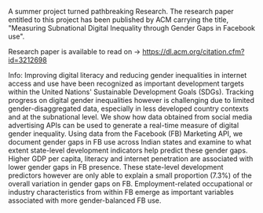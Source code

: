 A summer project turned pathbreaking Research. The research paper entitled to this project has been published by ACM carrying the title,
"Measuring Subnational Digital Inequality through Gender Gaps in Facebook use". 

Research paper is available to read on -> https://dl.acm.org/citation.cfm?id=3212698

Info:
Improving digital literacy and reducing gender inequalities in internet access and use have been recognized as important development targets within the United Nations' Sustainable Development Goals (SDGs). Tracking progress on digital gender inequalities however is challenging due to limited gender-disaggregated data, especially in less developed country contexts and at the subnational level. We show how data obtained from social media advertising APIs can be used to generate a real-time measure of digital gender inequality. Using data from the Facebook (FB) Marketing API, we document gender gaps in FB use across Indian states and examine to what extent state-level development indicators help predict these gender gaps. Higher GDP per capita, literacy and internet penetration are associated with lower gender gaps in FB presence. These state-level development predictors however are only able to explain a small proportion (7.3%) of the overall variation in gender gaps on FB. Employment-related occupational or industry characteristics from within FB emerge as important variables associated with more gender-balanced FB use.

